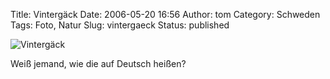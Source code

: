 Title: Vintergäck
Date: 2006-05-20 16:56
Author: tom
Category: Schweden
Tags: Foto, Natur
Slug: vintergaeck
Status: published

![Vintergäck](http://www.fiket.de/pic/vintergack.jpg "Vintergäck")

Weiß jemand, wie die auf Deutsch heißen?

